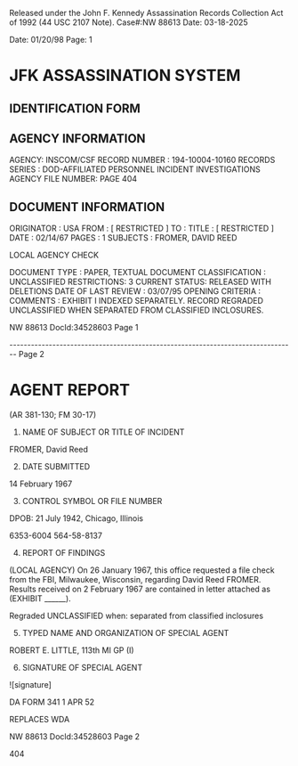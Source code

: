 Released under the John F. Kennedy
Assassination Records Collection Act of
1992 (44 USC 2107 Note). Case#:NW
88613 Date: 03-18-2025

Date: 01/20/98
Page: 1

# JFK ASSASSINATION SYSTEM
## IDENTIFICATION FORM

## AGENCY INFORMATION

AGENCY: INSCOM/CSF
RECORD NUMBER : 194-10004-10160
RECORDS SERIES : DOD-AFFILIATED PERSONNEL INCIDENT INVESTIGATIONS
AGENCY FILE NUMBER: PAGE 404

## DOCUMENT INFORMATION

ORIGINATOR : USA
FROM : [ RESTRICTED ]
TO :
TITLE : [ RESTRICTED ]
DATE : 02/14/67
PAGES : 1
SUBJECTS : FROMER, DAVID REED

LOCAL AGENCY CHECK

DOCUMENT TYPE : PAPER, TEXTUAL DOCUMENT
CLASSIFICATION : UNCLASSIFIED
RESTRICTIONS: 3
CURRENT STATUS: RELEASED WITH DELETIONS
DATE OF LAST REVIEW : 03/07/95
OPENING CRITERIA :
COMMENTS : EXHIBIT I INDEXED SEPARATELY. RECORD REGRADED
UNCLASSIFIED WHEN SEPARATED FROM CLASSIFIED
INCLOSURES.

NW 88613 DocId:34528603 Page 1


-------------------------------------------------------------------------------- Page 2

# AGENT REPORT
(AR 381-130; FM 30-17)

1. NAME OF SUBJECT OR TITLE OF INCIDENT

FROMER, David Reed

2. DATE SUBMITTED

14 February 1967

3. CONTROL SYMBOL OR FILE NUMBER

DPOB: 21 July 1942, Chicago, Illinois

6353-6004 564-58-8137

4. REPORT OF FINDINGS

(LOCAL AGENCY) On 26 January 1967, this office requested a file check from the FBI, Milwaukee, Wisconsin, regarding David Reed FROMER. Results received on 2 February 1967 are contained in letter attached as (EXHIBIT ______).

Regraded UNCLASSIFIED
when: separated from
classified inclosures

5. TYPED NAME AND ORGANIZATION OF SPECIAL AGENT

ROBERT E. LITTLE, 113th MI GP (I)

6. SIGNATURE OF SPECIAL AGENT

![signature]

DA FORM 341
1 APR 52

REPLACES WDA

NW 88613 Docld:34528603 Page 2

404
